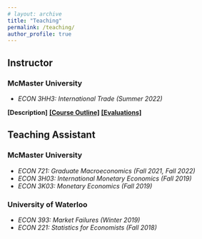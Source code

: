 ```yaml
---
# layout: archive
title: "Teaching"
permalink: /teaching/
author_profile: true
---
```


## Instructor

### McMaster University

* *ECON 3HH3: International Trade (Summer 2022)*
<div id="container" class="paper-link-div"> 
  <a id="description" class="unhide-button" onclick="displayTog('3hh3Desc')"><b>[Description]</b></a>
  <a id="outline" href="../files/3HH3_outline.pdf"><b>[Course Outline]</b></a>
  <a id="evaluations" href="../files/3HH3_evaluations.pdf"><b>[Evaluations]</b></a>
</div>
<div id="3hh3Desc" class="paper-link-div" style="display:none;"><p>This course provides an introduction to the basis, consequences and policies of international trade and to the multilateral trading system and institutions such as the World Trade Organization. This course develops basic theories of international trade. These theories will help understand the reasons why countries trade goods and services and firms invest abroad; the determinants of trade patterns; and the impact of (gains and losses from) trade on welfare and economic development. The insights of these theories will help as well to address policy issues, such as trade and investment policies. We are interested to answer questions such as: Do countries gain from trade? How much? Are there losers from trade? Why do countries implement protectionist trade policies? What is the role of the WTO? Why do countries sign preferential trade agreements? What are the political forces that shape trade policies?</p></div>

## Teaching Assistant

### McMaster University

* *ECON 721: Graduate Macroeconomics (Fall 2021, Fall 2022)*
* *ECON 3H03: International Monetary Economics (Fall 2019)*
* *ECON 3K03: Monetary Economics (Fall 2019)*

### University of Waterloo

* *ECON 393: Market Failures (Winter 2019)*
* *ECON 221: Statistics for Economists (Fall 2018)*
